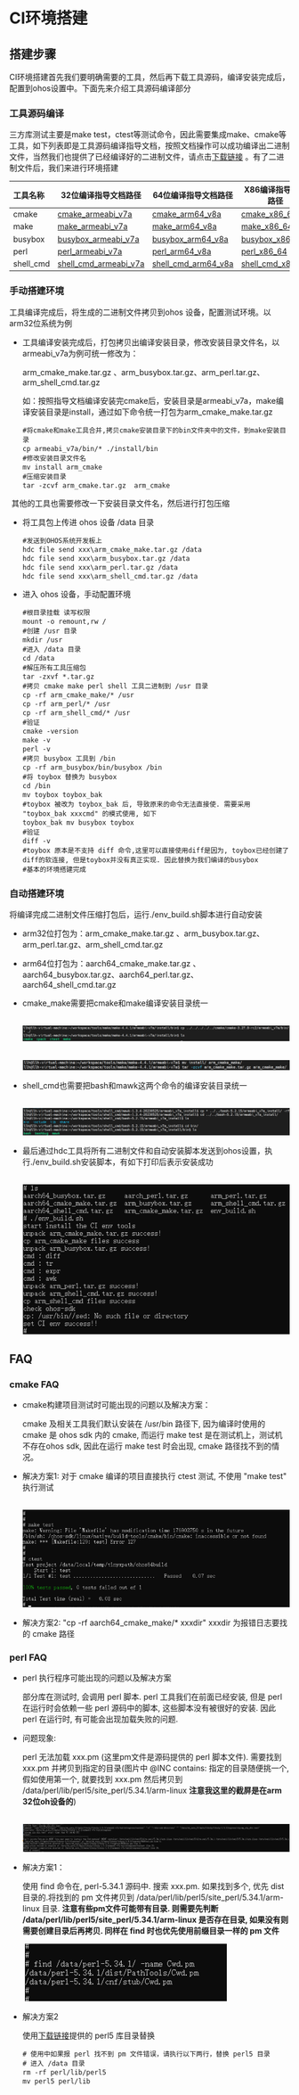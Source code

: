 # CI环境搭建

## 搭建步骤

CI环境搭建首先我们要明确需要的工具，然后再下载工具源码，编译安装完成后，配置到ohos设置中。下面先来介绍工具源码编译部分

### 工具源码编译

三方库测试主要是make test，ctest等测试命令，因此需要集成make、cmake等工具，如下列表即是工具源码编译指导文档，按照文档操作可以成功编译出二进制文件，当然我们也提供了已经编译好的二进制文件，请点击[下载链接](https://gitee.com/han_jin_fei/lycium-citools) 。有了二进制文件后，我们来进行环境搭建

| 工具名称  | 32位编译指导文档路径                                         | 64位编译指导文档路径                                         | X86编译指导文档路径                                              |
| :-------- | ------------------------------------------------------------ | ------------------------------------------------------------ | ------------------------------------------------------------ |
| cmake     | [cmake_armeabi_v7a](./cmake/cmake_armeabi_v7a_compilation_instructions.md) | [cmake_arm64_v8a](./cmake/cmake_arm64_v8a_compilation_instructions.md) | [cmake_x86_64](./cmake/cmake_x86_64_compilation_instructions.md) |
| make      | [make_armeabi_v7a](./make/make_armeabi-v7a_Compilation_instructions.md) | [make_arm64_v8a](./make/make_arm64_v8a_Compilation_instructions.md) | [make_x86_64](./make/make_x86_64_compilation_instructions.md) |
| busybox   | [busybox_armeabi_v7a](./busybox/busybox_armeabi-v7a_Compilation_instructions.md) | [busybox_arm64_v8a](./busybox/busybox_arm64_v8a_Compilation_instructions.md) | [busybox_x86_64](./busybox/busybox_x86_64_compilation_instructions.md) |
| perl      | [perl_armeabi_v7a](./perl/perl_armeabi-v7a_Compilation_instructions.md) | [perl_arm64_v8a](./perl/perl_arm64_v8a_Compilation_instructions.md) | [perl_x86_64](./perl/perl_x86_64_compilation_instructions.md) |
| shell_cmd | [shell_cmd_armeabi_v7a](./shell_cmd/shell_cmd_armeabi_v7a_Compilation_instructions.md) | [shell_cmd_arm64_v8a](./shell_cmd/shell_cmd_arm64_v8a_Compilation_instructions.md) | [shell_cmd_x86_64](./shell_cmd/shell_cmd_x86_64_compilation_instructions.md) |

### 手动搭建环境

工具编译完成后，将生成的二进制文件拷贝到ohos 设备，配置测试环境。以 arm32位系统为例

- 工具编译安装完成后，打包拷贝出编译安装目录，修改安装目录文件名，以 armeabi_v7a为例可统一修改为：

  arm_cmake_make.tar.gz 、arm_busybox.tar.gz、arm_perl.tar.gz、arm_shell_cmd.tar.gz 

  如：按照指导文档编译安装完cmake后，安装目录是armeabi_v7a，make编译安装目录是install，通过如下命令统一打包为arm_cmake_make.tar.gz

  ```shell
  #将cmake和make工具合并,拷贝cmake安装目录下的bin文件夹中的文件，到make安装目录
  cp armeabi_v7a/bin/* ./install/bin
  #修改安装目录文件名
  mv install arm_cmake
  #压缩安装目录
  tar -zcvf arm_cmake.tar.gz  arm_cmake
  ```

​	   其他的工具也需要修改一下安装目录文件名，然后进行打包压缩

- 将工具包上传进 ohos 设备 /data 目录

  ```shell
  #发送到OHOS系统开发板上
  hdc file send xxx\arm_cmake_make.tar.gz /data 
  hdc file send xxx\arm_busybox.tar.gz /data 
  hdc file send xxx\arm_perl.tar.gz /data 
  hdc file send xxx\arm_shell_cmd.tar.gz /data 
  ```

- 进入 ohos 设备，手动配置环境

  ```shell
  #根目录挂载 读写权限
  mount -o remount,rw /
  #创建 /usr 目录
  mkdir /usr
  #进入 /data 目录
  cd /data
  #解压所有工具压缩包
  tar -zxvf *.tar.gz
  #拷贝 cmake make perl shell 工具二进制到 /usr 目录
  cp -rf arm_cmake_make/* /usr
  cp -rf arm_perl/* /usr
  cp -rf arm_shell_cmd/* /usr
  #验证
  cmake -version 
  make -v 
  perl -v
  #拷贝 busybox 工具到 /bin
  cp -rf arm_busybox/bin/busybox /bin
  #将 toybox 替换为 busybox
  cd /bin
  mv toybox toybox_bak
  #toybox 被改为 toybox_bak 后, 导致原来的命令无法直接使. 需要采用 "toybox_bak xxxcmd" 的模式使用, 如下
  toybox_bak mv busybox toybox
  #验证
  diff -v 
  #toybox 原本是不支持 diff 命令,这里可以直接使用diff是因为, toybox已经创建了diff的软连接, 但是toybox并没有真正实现. 因此替换为我们编译的busybox
  #基本的环境搭建完成
  ```

### 自动搭建环境

将编译完成二进制文件压缩打包后，运行./env_build.sh脚本进行自动安装

- arm32位打包为：arm_cmake_make.tar.gz 、arm_busybox.tar.gz、arm_perl.tar.gz、arm_shell_cmd.tar.gz 

- arm64位打包为：aarch64_cmake_make.tar.gz 、aarch64_busybox.tar.gz、aarch64_perl.tar.gz、aarch64_shell_cmd.tar.gz 

- cmake_make需要把cmake和make编译安装目录统一

  &nbsp;![cp](images/cmake_make_cp.png)

  &nbsp;![tar](images/cmake_make_tar.png)

- shell_cmd也需要把bash和mawk这两个命令的编译安装目录统一

  &nbsp;![shell](images/shell_cmd.png)

- 最后通过hdc工具将所有二进制文件和自动安装脚本发送到ohos设置，执行./env_build.sh安装脚本，有如下打印后表示安装成功

  &nbsp;![cp](images/set_success.png)

## FAQ

### cmake FAQ

- cmake构建项目测试时可能出现的问题以及解决方案：

  cmake 及相关工具我们默认安装在 /usr/bin 路径下, 因为编译时使用的 cmake 是 ohos sdk 内的 cmake, 而运行 make test 是在测试机上，测试机不存在ohos sdk, 因此在运行 make test 时会出现, cmake 路径找不到的情况。

- 解决方案1: 对于 cmake 编译的项目直接执行 ctest 测试, 不使用 "make test" 执行测试

  &nbsp;![img](images/ctest_vs_make-test.png)

- 解决方案2: "cp -rf aarch64_cmake_make/* xxxdir" xxxdir 为报错日志要找的 cmake 路径

### perl FAQ

- perl 执行程序可能出现的问题以及解决方案

  部分库在测试时, 会调用 perl 脚本. perl 工具我们在前面已经安装, 但是 perl 在运行时会依赖一些 perl 源码中的脚本, 这些脚本没有被很好的安装. 因此 perl 在运行时, 有可能会出现加载失败的问题.

- 问题现象:

  perl 无法加载 xxx.pm (这里pm文件是源码提供的 perl 脚本文件). 需要找到 xxx.pm 并拷贝到指定的目录(图片中 @INC contains: 指定的目录随便挑一个, 假如使用第一个, 就要找到 xxx.pm 然后拷贝到 /data/perl/lib/perl5/site_perl/5.34.1/arm-linux **注意我这里的截屏是在arm 32位oh设备的**)

  &nbsp;![img](images/perl_error.png)

- 解决方案1：

  使用 find 命令在, perl-5.34.1 源码中. 搜索 xxx.pm. 如果找到多个, 优先 dist 目录的.将找到的 pm 文件拷贝到 /data/perl/lib/perl5/site_perl/5.34.1/arm-linux 目录. **注意有些pm文件可能带有目录. 则需要先判断 /data/perl/lib/perl5/site_perl/5.34.1/arm-linux 是否存在目录, 如果没有则需要创建目录后再拷贝. 同样在 find 时也优先使用前缀目录一样的 pm 文件**

  &nbsp;![img](images/pm_find.png)

- 解决方案2

  使用[下载链接](https://gitee.com/han_jin_fei/lycium-citools)提供的 perl5 库目录替换

  ```shell
  # 使用中如果报 perl 找不到 pm 文件错误，请执行以下两行，替换 perl5 目录
  # 进入 /data 目录
  rm -rf perl/lib/perl5
  mv perl5 perl/lib
  ```
